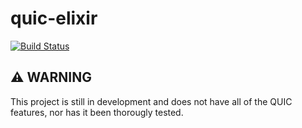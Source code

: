 # quic-elixir

[![Build Status](https://travis-ci.org/Viddi/quic-elixir.svg?branch=master)](https://travis-ci.org/Viddi/quic-elixir)

## :warning: WARNING

This project is still in development and does not have all of the QUIC features,
nor has it been thorougly tested.
